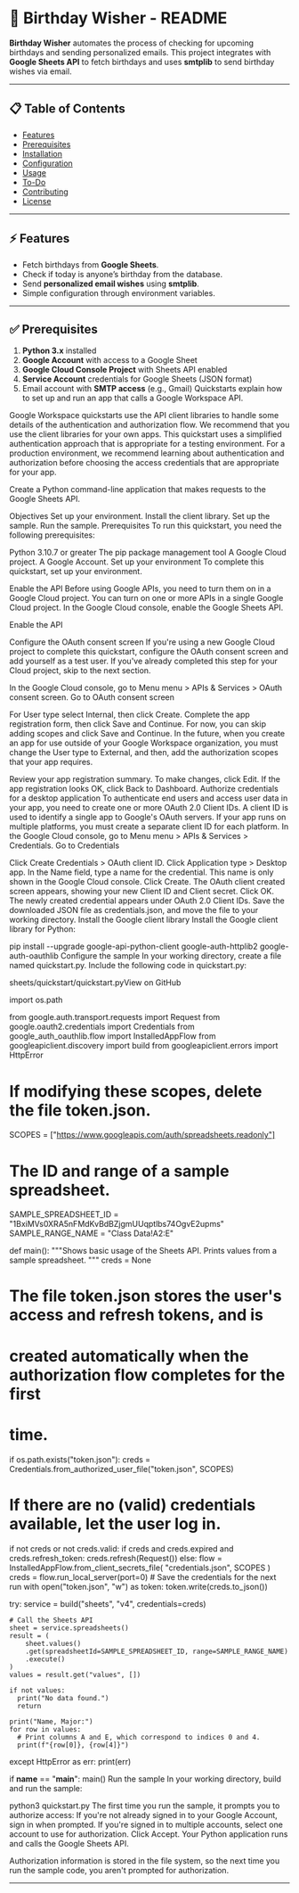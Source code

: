 # 🎉 Birthday Wisher - README

**Birthday Wisher** automates the process of checking for upcoming birthdays and sending personalized emails. This project integrates with **Google Sheets API** to fetch birthdays and uses **smtplib** to send birthday wishes via email.

---

## 📋 Table of Contents  
- [Features](#features)  
- [Prerequisites](#prerequisites)  
- [Installation](#installation)  
- [Configuration](#configuration)  
- [Usage](#usage)  
- [To-Do](#to-do)  
- [Contributing](#contributing)  
- [License](#license)

---

## ⚡ Features  
- Fetch birthdays from **Google Sheets**.  
- Check if today is anyone’s birthday from the database.  
- Send **personalized email wishes** using **smtplib**.  
- Simple configuration through environment variables.

---

## ✅ Prerequisites  

1. **Python 3.x** installed  
2. **Google Account** with access to a Google Sheet  
3. **Google Cloud Console Project** with Sheets API enabled  
4. **Service Account** credentials for Google Sheets (JSON format)  
5. Email account with **SMTP access** (e.g., Gmail)
Quickstarts explain how to set up and run an app that calls a Google Workspace API.

Google Workspace quickstarts use the API client libraries to handle some details of the authentication and authorization flow. We recommend that you use the client libraries for your own apps. This quickstart uses a simplified authentication approach that is appropriate for a testing environment. For a production environment, we recommend learning about authentication and authorization before choosing the access credentials that are appropriate for your app.

Create a Python command-line application that makes requests to the Google Sheets API.

Objectives
Set up your environment.
Install the client library.
Set up the sample.
Run the sample.
Prerequisites
To run this quickstart, you need the following prerequisites:

Python 3.10.7 or greater
The pip package management tool
A Google Cloud project.
A Google Account.
Set up your environment
To complete this quickstart, set up your environment.

Enable the API
Before using Google APIs, you need to turn them on in a Google Cloud project. You can turn on one or more APIs in a single Google Cloud project.
In the Google Cloud console, enable the Google Sheets API.

Enable the API

Configure the OAuth consent screen
If you're using a new Google Cloud project to complete this quickstart, configure the OAuth consent screen and add yourself as a test user. If you've already completed this step for your Cloud project, skip to the next section.

In the Google Cloud console, go to Menu menu > APIs & Services > OAuth consent screen.
Go to OAuth consent screen

For User type select Internal, then click Create.
Complete the app registration form, then click Save and Continue.
For now, you can skip adding scopes and click Save and Continue. In the future, when you create an app for use outside of your Google Workspace organization, you must change the User type to External, and then, add the authorization scopes that your app requires.

Review your app registration summary. To make changes, click Edit. If the app registration looks OK, click Back to Dashboard.
Authorize credentials for a desktop application
To authenticate end users and access user data in your app, you need to create one or more OAuth 2.0 Client IDs. A client ID is used to identify a single app to Google's OAuth servers. If your app runs on multiple platforms, you must create a separate client ID for each platform.
In the Google Cloud console, go to Menu menu > APIs & Services > Credentials.
Go to Credentials

Click Create Credentials > OAuth client ID.
Click Application type > Desktop app.
In the Name field, type a name for the credential. This name is only shown in the Google Cloud console.
Click Create. The OAuth client created screen appears, showing your new Client ID and Client secret.
Click OK. The newly created credential appears under OAuth 2.0 Client IDs.
Save the downloaded JSON file as credentials.json, and move the file to your working directory.
Install the Google client library
Install the Google client library for Python:


pip install --upgrade google-api-python-client google-auth-httplib2 google-auth-oauthlib
Configure the sample
In your working directory, create a file named quickstart.py.
Include the following code in quickstart.py:

sheets/quickstart/quickstart.pyView on GitHub

import os.path

from google.auth.transport.requests import Request
from google.oauth2.credentials import Credentials
from google_auth_oauthlib.flow import InstalledAppFlow
from googleapiclient.discovery import build
from googleapiclient.errors import HttpError

# If modifying these scopes, delete the file token.json.
SCOPES = ["https://www.googleapis.com/auth/spreadsheets.readonly"]

# The ID and range of a sample spreadsheet.
SAMPLE_SPREADSHEET_ID = "1BxiMVs0XRA5nFMdKvBdBZjgmUUqptlbs74OgvE2upms"
SAMPLE_RANGE_NAME = "Class Data!A2:E"


def main():
  """Shows basic usage of the Sheets API.
  Prints values from a sample spreadsheet.
  """
  creds = None
  # The file token.json stores the user's access and refresh tokens, and is
  # created automatically when the authorization flow completes for the first
  # time.
  if os.path.exists("token.json"):
    creds = Credentials.from_authorized_user_file("token.json", SCOPES)
  # If there are no (valid) credentials available, let the user log in.
  if not creds or not creds.valid:
    if creds and creds.expired and creds.refresh_token:
      creds.refresh(Request())
    else:
      flow = InstalledAppFlow.from_client_secrets_file(
          "credentials.json", SCOPES
      )
      creds = flow.run_local_server(port=0)
    # Save the credentials for the next run
    with open("token.json", "w") as token:
      token.write(creds.to_json())

  try:
    service = build("sheets", "v4", credentials=creds)

    # Call the Sheets API
    sheet = service.spreadsheets()
    result = (
        sheet.values()
        .get(spreadsheetId=SAMPLE_SPREADSHEET_ID, range=SAMPLE_RANGE_NAME)
        .execute()
    )
    values = result.get("values", [])

    if not values:
      print("No data found.")
      return

    print("Name, Major:")
    for row in values:
      # Print columns A and E, which correspond to indices 0 and 4.
      print(f"{row[0]}, {row[4]}")
  except HttpError as err:
    print(err)


if __name__ == "__main__":
  main()
Run the sample
In your working directory, build and run the sample:


python3 quickstart.py
The first time you run the sample, it prompts you to authorize access:
If you're not already signed in to your Google Account, sign in when prompted. If you're signed in to multiple accounts, select one account to use for authorization.
Click Accept.
Your Python application runs and calls the Google Sheets API.

Authorization information is stored in the file system, so the next time you run the sample code, you aren't prompted for authorization.


---
